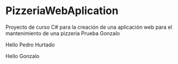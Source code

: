 ﻿# PizzeriaWebAplication
Proyecto de curso C# para la creación de una aplicación web para el mantenimiento de una pizzeria
Prueba Gonzalo

Hello Pedro Hurtado


Hello Gonzalo

